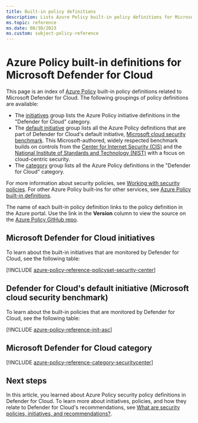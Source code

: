 ```yaml
---
title: Built-in policy definitions
description: Lists Azure Policy built-in policy definitions for Microsoft Defender for Cloud. These built-in policy definitions provide common approaches to managing your Azure resources.
ms.topic: reference
ms.date: 08/30/2023
ms.custom: subject-policy-reference
---
```


# Azure Policy built-in definitions for Microsoft Defender for Cloud

This page is an index of [Azure Policy](../governance/policy/overview.md) built-in policy
definitions related to Microsoft Defender for Cloud. The following groupings of policy definitions are
available:

- The [initiatives](#microsoft-defender-for-cloud-initiatives) group lists the Azure Policy initiative definitions in the "Defender for Cloud" category.
- The [default initiative](#defender-for-clouds-default-initiative-microsoft-cloud-security-benchmark) group lists all the Azure Policy definitions that are part of Defender for Cloud's default initiative, [Microsoft cloud security benchmark](/security/benchmark/azure/introduction). This Microsoft-authored, widely respected benchmark builds on controls from the [Center for Internet Security (CIS)](https://www.cisecurity.org/benchmark/azure/) and the [National Institute of Standards and Technology (NIST)](https://www.nist.gov/) with a focus on cloud-centric security.
- The [category](#microsoft-defender-for-cloud-category) group lists all the Azure Policy definitions in the "Defender for Cloud" category.

For more information about security policies, see [Working with security policies](./tutorial-security-policy.md). For other Azure Policy built-ins for other services, see [Azure Policy built-in definitions](../governance/policy/samples/built-in-policies.md).

The name of each built-in policy definition links to the policy definition in the Azure portal. Use the link in the **Version** column to view the source on the [Azure Policy GitHub repo](https://github.com/Azure/azure-policy).

## Microsoft Defender for Cloud initiatives

To learn about the built-in initiatives that are monitored by Defender for Cloud, see the following table:

[!INCLUDE [azure-policy-reference-policyset-security-center](../../includes/policy/reference/bycat/policysets-security-center.md)]

## Defender for Cloud's default initiative (Microsoft cloud security benchmark)

To learn about the built-in policies that are monitored by Defender for Cloud, see the following table:

[!INCLUDE [azure-policy-reference-init-asc](../../includes/policy/reference/custom/init-asc.md)]

## Microsoft Defender for Cloud category

[!INCLUDE [azure-policy-reference-category-securitycenter](../../includes/policy/reference/bycat/policies-security-center.md)]

## Next steps

In this article, you learned about Azure Policy security policy definitions in Defender for Cloud. To learn more about initiatives, policies, and how they relate to Defender for Cloud's recommendations, see [What are security policies, initiatives, and recommendations?](security-policy-concept.md).
